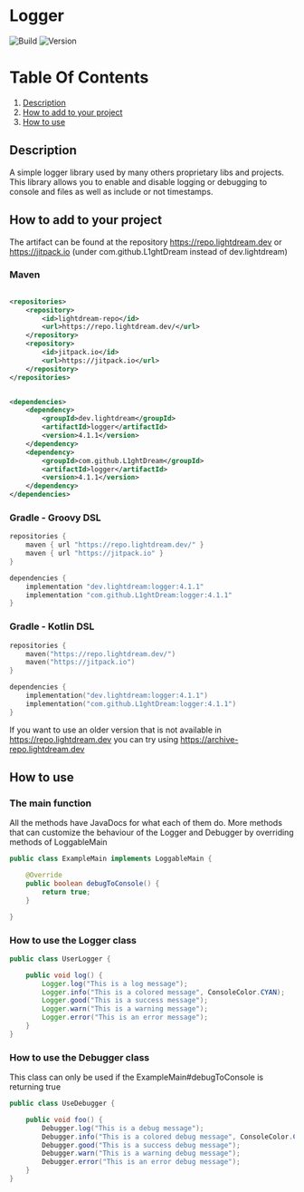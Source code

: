 # Logger

![Build](../../actions/workflows/build.yml/badge.svg)
![Version](https://img.shields.io/badge/Version-4.1.1-red.svg)

# Table Of Contents

1. [Description](#description)
2. [How to add to your project](#how-to-add-to-your-project)
3. [How to use](#how-to-use)

## Description

A simple logger library used by many others proprietary libs and projects. This library allows you to enable and disable
logging or debugging to console and files as well as include or not timestamps.

## How to add to your project

The artifact can be found at the repository https://repo.lightdream.dev or https://jitpack.io (under
com.github.L1ghtDream instead of dev.lightdream)

### Maven

```xml

<repositories>
    <repository>
        <id>lightdream-repo</id>
        <url>https://repo.lightdream.dev/</url>
    </repository>
    <repository>
        <id>jitpack.io</id>
        <url>https://jitpack.io</url>
    </repository>
</repositories>
```

```xml

<dependencies>
    <dependency>
        <groupId>dev.lightdream</groupId>
        <artifactId>logger</artifactId>
        <version>4.1.1</version>
    </dependency>
    <dependency>
        <groupId>com.github.L1ghtDream</groupId>
        <artifactId>logger</artifactId>
        <version>4.1.1</version>
    </dependency>
</dependencies>
```

### Gradle - Groovy DSL

```groovy
repositories {
    maven { url "https://repo.lightdream.dev/" }
    maven { url "https://jitpack.io" }
}

dependencies {
    implementation "dev.lightdream:logger:4.1.1"
    implementation "com.github.L1ghtDream:logger:4.1.1"
}
```

### Gradle - Kotlin DSL

```kotlin
repositories {
    maven("https://repo.lightdream.dev/")
    maven("https://jitpack.io")
}

dependencies {
    implementation("dev.lightdream:logger:4.1.1")
    implementation("com.github.L1ghtDream:logger:4.1.1")
}
```

If you want to use an older version that is not available in https://repo.lightdream.dev you can try
using https://archive-repo.lightdream.dev

## How to use

### The main function

All the methods have JavaDocs for what each of them do.
More methods that can customize the behaviour of the Logger and Debugger by overriding methods of LoggableMain

```java
public class ExampleMain implements LoggableMain {

    @Override
    public boolean debugToConsole() {
        return true;
    }

}
```

### How to use the Logger class

```java
public class UserLogger {

    public void log() {
        Logger.log("This is a log message");
        Logger.info("This is a colored message", ConsoleColor.CYAN);
        Logger.good("This is a success message");
        Logger.warn("This is a warning message");
        Logger.error("This is an error message");
    }
}
```

### How to use the Debugger class

This class can only be used if the ExampleMain#debugToConsole is returning true

```java
public class UseDebugger {

    public void foo() {
        Debugger.log("This is a debug message");
        Debugger.info("This is a colored debug message", ConsoleColor.CYAN);
        Debugger.good("This is a success debug message");
        Debugger.warn("This is a warning debug message");
        Debugger.error("This is an error debug message");
    }
}
```
